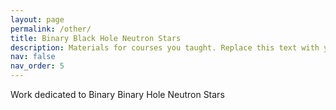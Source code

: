 ```yaml
---
layout: page
permalink: /other/
title: Binary Black Hole Neutron Stars
description: Materials for courses you taught. Replace this text with your description.
nav: false
nav_order: 5
---
```


Work dedicated to Binary Binary Hole Neutron Stars